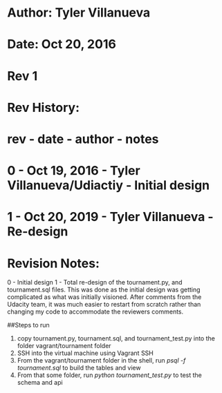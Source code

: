 # Author: Tyler Villanueva
# Date: Oct 20, 2016
# Rev 1

# Rev History:
# rev - date - author - notes
# 0 - Oct 19, 2016 - Tyler Villanueva/Udiactiy - Initial design
# 1 - Oct 20, 2019 - Tyler Villanueva - Re-design

# Revision Notes:
0 - Initial design
1 - Total re-design of the tournament.py, and tournament.sql files.
	This was done as the initial design was getting complicated
	as what was initially visioned. After comments from the Udacity
	team, it was much easier to restart from scratch rather than
	changing my code to accommodate the reviewers comments.

##Steps to run
1. copy tournament.py, tournament.sql, and tournament_test.py into the folder vagrant/tournament folder
2. SSH into the virtual machine using Vagrant SSH
3. From the vagrant/tournament folder in the shell, run *psql -f tournament.sql* to build the tables and view
4. From that some folder, run *python tournament_test.py* to test the schema and api